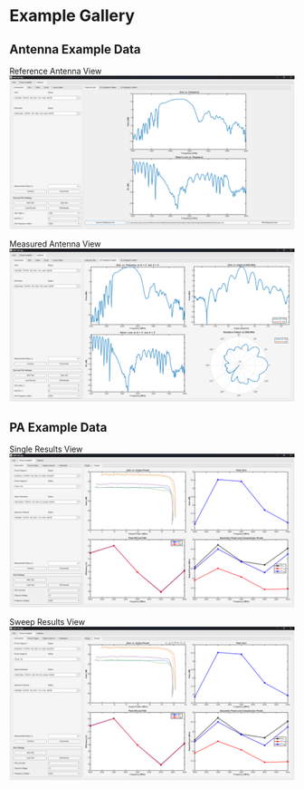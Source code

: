 # Example Gallery

## Antenna Example Data
Reference Antenna View
![Reference Antenna](./assets/Ant/demo_refAnt.png)

Measured Antenna View
![Antenna Radiation Pattern](./assets/Ant/demo_2Dpattern.png)

## PA Example Data
Single Results View
![Signal Analysis Configuration](./assets/PA/demo_single.png)

Sweep Results View
![Signal Analysis Configuration](./assets/PA/demo_sweep.png)

